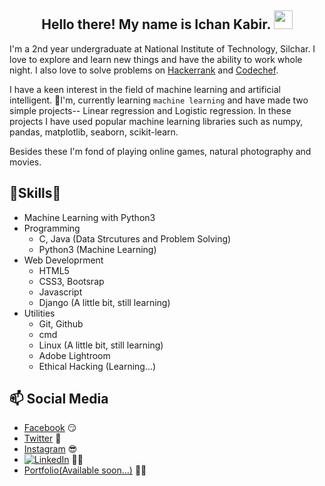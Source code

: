 <h2 align="center">Hello there! My name is Ichan Kabir. <img src="https://raw.githubusercontent.com/MartinHeinz/MartinHeinz/master/wave.gif" width="30px"></h2>

<!--
<div align="center" width="50">

<img src="https://i.imgur.com/dTYwdG1.gif" alt="Welcome!" width="300"/>

</div>

<div align="center">
    
-->

I'm a 2nd year undergraduate at National Institute of Technology, Silchar. I love to explore and learn new things and have the ability to work whole night. I also love to solve  problems on [Hackerrank](https://hackerrank.com/ikabir/) and [Codechef](https://www.codechef.com/users/mrwizard/).


I have a keen  interest in the field of machine learning and artificial intelligent. 🌱I'm, currently learning `machine learning` and have made two simple projects-- Linear regression and Logistic regression. In these projects I have used popular machine learning libraries such as numpy, pandas, matplotlib, seaborn, scikit-learn.

Besides these I'm fond of playing online games, natural photography and movies.

## 🎉Skills🎉
- Machine Learning with Python3
- Programming
    - C, Java (Data Strcutures and Problem Solving)
    - Python3 (Machine Learning)
- Web Developrment
    - HTML5
    - CSS3, Bootsrap
    - Javascript
    - Django (A little bit, still learning)
- Utilities
    - Git, Github
    - cmd
    - Linux (A little bit, still learning)
    - Adobe Lightroom
    - Ethical Hacking (Learning...)
## 📫 Social Media
- [Facebook](https://https://www.facebook.com/ikabir21/) 😏
- [Twitter](https://twitter.com/ikabir_21/) 🐤
- [Instagram](https://www.instagram.com/i.k.a.b.i.r/) 😎
- [<img src="https://img.icons8.com/bubbles/50/000000/linkedin.png" alt="LinkedIn"/>](https://www.linkedin.com/in/ikabir/) 👨💼
- [Portfolio(Available soon...)](#) 🔗🔗
<!-- [Website](https://stephenajulu.com) 😏🔗 -->
<!-- [Blog](https://ajulusthoughts.wordpress.com) 🤓💻 -->

<!--
**ikabir21/ikabir21** is a ✨ _special_ ✨ repository because its `README.md` (this file) appears on your GitHub profile.

Here are some ideas to get you started:

- 🔭 I’m currently working on ...
- 🌱 I’m currently learning ...
- 👯 I’m looking to collaborate on ...
- 🤔 I’m looking for help with ...
- 💬 Ask me about ...
- 📫 How to reach me: ...
- 😄 Pronouns: ...
- ⚡ Fun fact: ...
-->
<!-- ![Kabir's Github Stats](https://github-readme-stats.vercel.app/api?username=ikabir21&show_icons=true&theme=radical) -->
